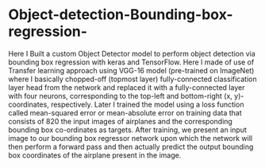 # Object-detection-Bounding-box-regression-
Here I Built a custom Object Detector model to perform object detection via bounding box regression with keras and TensorFlow.
Here I made of use of Transfer learning approach using VGG-16 model (pre-trained on ImageNet) where I basically chopped-off (topmost layer) fully-connected classification layer head from the network and replaced it with a fully-connected layer with four neurons, corresponding to the top-left and bottom-right (x, y)-coordinates, respectively.
Later I trained the model using a loss function called mean-squared error or mean-absolute error on training data that consists of 820 the input images of airplanes and the corresponding bounding box co-ordinates as targets.
After training, we present an input image to our bounding box regressor network upon which the network will then perform a forward pass and then actually predict the output bounding box coordinates of the airplane present in the image.
